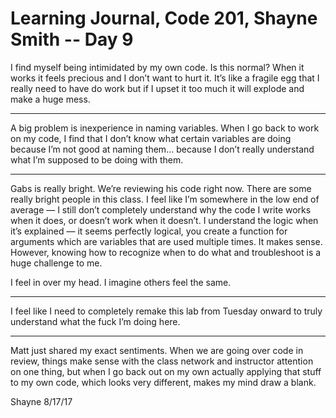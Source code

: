 # Learning Journal, Code 201, Shayne Smith -- Day 9

I find myself being intimidated by my own code. Is this normal? When it works it feels precious and I don’t want to hurt it. It’s like a fragile egg that I really need to have do work but if I upset it too much it will explode and make a huge mess.

---

A big problem is inexperience in naming variables. When I go back to work on my code, I find that I don’t know what certain variables are doing because I’m not good at naming them… because I don’t really understand what I’m supposed to be doing with them.

---

Gabs is really bright. We’re reviewing his code right now. There are some really bright people in this class. I feel like I’m somewhere in the low end of average — I still don’t completely understand why the code I write works when it does, or doesn’t work when it doesn’t. I understand the logic when it’s explained — it seems perfectly logical, you create a function for arguments which are variables that are used multiple times. It makes sense. However, knowing how to recognize when to do what and troubleshoot is a huge challenge to me.

I feel in over my head. I imagine others feel the same.

---

I feel like I need to completely remake this lab from Tuesday onward to truly understand what the fuck I’m doing here.

---

Matt just shared my exact sentiments. When we are going over code in review, things make sense with the class network and instructor attention on one thing, but when I go back out on my own actually applying that stuff to my own code, which looks very different, makes my mind draw a blank.

Shayne
8/17/17
